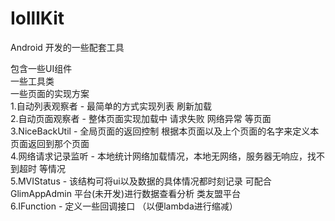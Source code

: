 # IolllKit
Android 开发的一些配套工具  

包含一些UI组件    
一些工具类  
一些页面的实现方案  
1.自动列表观察者 - 最简单的方式实现列表 刷新加载  
2.自动页面观察者 - 整体页面实现加载中 请求失败 网络异常 等页面  
3.NiceBackUtil - 全局页面的返回控制 根据本页面以及上个页面的名字来定义本页面返回到那个页面  
4.网络请求记录监听 - 本地统计网络加载情况，本地无网络，服务器无响应，找不到超时 等情况  
5.MVIStatus - 该结构可将ui以及数据的具体情况都时刻记录 可配合 GlimAppAdmin 平台(未开发)进行数据查看分析 类友盟平台  
6.IFunction - 定义一些回调接口 （以便lambda进行缩减）  
